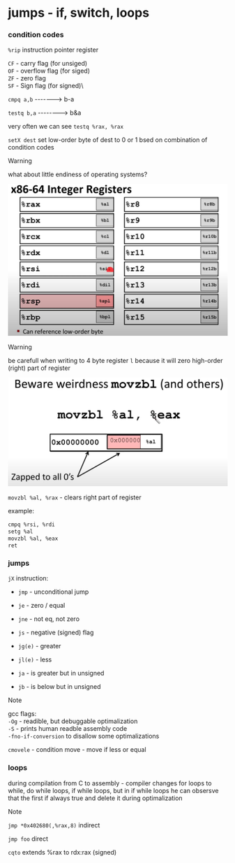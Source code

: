 # jumps - if, switch, loops

### condition codes

`%rip` instruction pointer register

`CF` - carry flag (for unsiged)\
`OF` - overflow flag (for siged)\
`ZF` - zero flag\
`SF` - Sign flag (for signed)\
<!-- `AF` - aux carry flag\ -->
<!-- `PF` - parity flag\ -->

`cmpq a,b` -------> b-a

`testq b,a` --------> b&a 

very often we can see
`testq %rax, %rax`


`setX dest` set low-order byte of dest to 0 or 1 bsed on combination of condition codes

> [!WARNING]
> what about little endiness of operating systems?
> 
>![low-byte-order](./imgs/jumps/low-order-byte.png)


> [!WARNING]
> be carefull when writing to 4 byte register `l`
> because it will zero high-order (right) part of register
> 
> ![longword-weirdness](./imgs/jumps/longword-weirdness.png)


`movzbl %al, %rax` - clears right part of register

example:

    cmpq %rsi, %rdi
    setg %al
    movzbl %al, %eax
    ret

### jumps

`jX` instruction: 

* `jmp` - unconditional jump

* `je` - zero / equal

* `jne` - not eq, not zero

* `js` - negative (signed) flag

* `jg(e)` - greater

* `jl(e)` - less
* `ja` - is greater but in unsigned
* `jb` - is below but in unsigned

> [!NOTE]
> gcc flags:\
> `-Og` - readible, but debuggable optimalization\
> `-S` - prints human readble assembly code\
> `-fno-if-conversion` to disallow some optimalizations


`cmovele` - condition move - move if less or equal

### loops
during compilation from C to assembly - compiler changes for loops to while, do while loops, if while loops, but in if while loops he can obsersve that the first if always true and delete it during optimalization

> [!NOTE]
> `jmp *0x402680(,%rax,8)` indirect
>
> `jmp foo` direct

`cqto` extends %rax to rdx:rax (signed) 
 